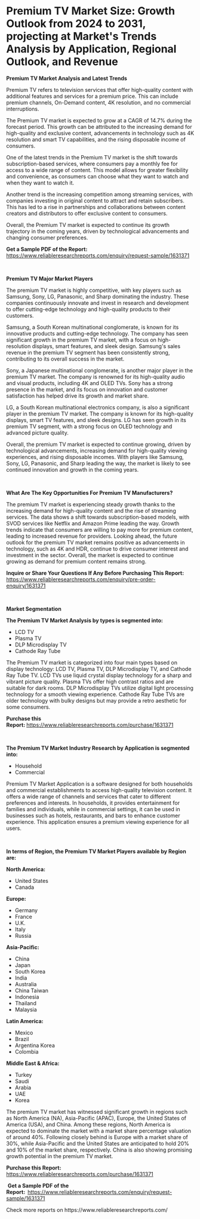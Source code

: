 <p><h1>Premium TV Market Size: Growth Outlook from 2024 to 2031, projecting at Market's Trends Analysis by Application, Regional Outlook, and Revenue</h1></p><p><strong>Premium TV Market Analysis and Latest Trends</strong></p>
<p><p>Premium TV refers to television services that offer high-quality content with additional features and services for a premium price. This can include premium channels, On-Demand content, 4K resolution, and no commercial interruptions. </p><p>The Premium TV market is expected to grow at a CAGR of 14.7% during the forecast period. This growth can be attributed to the increasing demand for high-quality and exclusive content, advancements in technology such as 4K resolution and smart TV capabilities, and the rising disposable income of consumers. </p><p>One of the latest trends in the Premium TV market is the shift towards subscription-based services, where consumers pay a monthly fee for access to a wide range of content. This model allows for greater flexibility and convenience, as consumers can choose what they want to watch and when they want to watch it.</p><p>Another trend is the increasing competition among streaming services, with companies investing in original content to attract and retain subscribers. This has led to a rise in partnerships and collaborations between content creators and distributors to offer exclusive content to consumers. </p><p>Overall, the Premium TV market is expected to continue its growth trajectory in the coming years, driven by technological advancements and changing consumer preferences.</p></p>
<p><strong>Get a Sample PDF of the Report:&nbsp;</strong> <a href="https://www.reliableresearchreports.com/enquiry/request-sample/1631371">https://www.reliableresearchreports.com/enquiry/request-sample/1631371</a></p>
<p>&nbsp;</p>
<p><strong>Premium TV Major Market Players</strong></p>
<p><p>The premium TV market is highly competitive, with key players such as Samsung, Sony, LG, Panasonic, and Sharp dominating the industry. These companies continuously innovate and invest in research and development to offer cutting-edge technology and high-quality products to their customers.</p><p>Samsung, a South Korean multinational conglomerate, is known for its innovative products and cutting-edge technology. The company has seen significant growth in the premium TV market, with a focus on high-resolution displays, smart features, and sleek design. Samsung's sales revenue in the premium TV segment has been consistently strong, contributing to its overall success in the market.</p><p>Sony, a Japanese multinational conglomerate, is another major player in the premium TV market. The company is renowned for its high-quality audio and visual products, including 4K and OLED TVs. Sony has a strong presence in the market, and its focus on innovation and customer satisfaction has helped drive its growth and market share.</p><p>LG, a South Korean multinational electronics company, is also a significant player in the premium TV market. The company is known for its high-quality displays, smart TV features, and sleek designs. LG has seen growth in its premium TV segment, with a strong focus on OLED technology and advanced picture quality.</p><p>Overall, the premium TV market is expected to continue growing, driven by technological advancements, increasing demand for high-quality viewing experiences, and rising disposable incomes. With players like Samsung, Sony, LG, Panasonic, and Sharp leading the way, the market is likely to see continued innovation and growth in the coming years.</p></p>
<p>&nbsp;</p>
<p><strong>What Are The Key Opportunities For Premium TV Manufacturers?</strong></p>
<p><p>The premium TV market is experiencing steady growth thanks to the increasing demand for high-quality content and the rise of streaming services. The data shows a shift towards subscription-based models, with SVOD services like Netflix and Amazon Prime leading the way. Growth trends indicate that consumers are willing to pay more for premium content, leading to increased revenue for providers. Looking ahead, the future outlook for the premium TV market remains positive as advancements in technology, such as 4K and HDR, continue to drive consumer interest and investment in the sector. Overall, the market is expected to continue growing as demand for premium content remains strong.</p></p>
<p><strong>Inquire or Share Your Questions If Any Before Purchasing This Report:</strong> <a href="https://www.reliableresearchreports.com/enquiry/pre-order-enquiry/1631371">https://www.reliableresearchreports.com/enquiry/pre-order-enquiry/1631371</a></p>
<p>&nbsp;</p>
<p><strong>Market Segmentation</strong></p>
<p><strong>The Premium TV Market Analysis by types is segmented into:</strong></p>
<p><ul><li>LCD TV</li><li>Plasma TV</li><li>DLP Microdisplay TV</li><li>Cathode Ray Tube</li></ul></p>
<p><p>The Premium TV market is categorized into four main types based on display technology: LCD TV, Plasma TV, DLP Microdisplay TV, and Cathode Ray Tube TV. LCD TVs use liquid crystal display technology for a sharp and vibrant picture quality. Plasma TVs offer high contrast ratios and are suitable for dark rooms. DLP Microdisplay TVs utilize digital light processing technology for a smooth viewing experience. Cathode Ray Tube TVs are older technology with bulky designs but may provide a retro aesthetic for some consumers.</p></p>
<p><strong>Purchase this Report:&nbsp;</strong><a href="https://www.reliableresearchreports.com/purchase/1631371">https://www.reliableresearchreports.com/purchase/1631371</a></p>
<p>&nbsp;</p>
<p><strong>The Premium TV Market Industry Research by Application is segmented into:</strong></p>
<p><ul><li>Household</li><li>Commercial</li></ul></p>
<p><p>Premium TV Market Application is a software designed for both households and commercial establishments to access high-quality television content. It offers a wide range of channels and services that cater to different preferences and interests. In households, it provides entertainment for families and individuals, while in commercial settings, it can be used in businesses such as hotels, restaurants, and bars to enhance customer experience. This application ensures a premium viewing experience for all users.</p></p>
<p>&nbsp;</p>
<p><strong>In terms of Region, the Premium TV Market Players available by Region are:</strong></p>
<p>
    <p> <strong> North America: </strong>
        <ul>
            <li>United States</li>
            <li>Canada</li>
        </ul>
        </p> 
    <p> <strong> Europe: </strong>
        <ul>
            <li>Germany</li>
            <li>France</li>
            <li>U.K.</li>
            <li>Italy</li>
            <li>Russia</li>
        </ul>
        </p> 
    <p> <strong> Asia-Pacific: </strong>
        <ul>
            <li>China</li>
            <li>Japan</li>
            <li>South Korea</li>
            <li>India</li>
            <li>Australia</li>
            <li>China Taiwan</li>
            <li>Indonesia</li>
            <li>Thailand</li>
            <li>Malaysia</li>
        </ul>
        </p> 
    <p> <strong> Latin America: </strong>
        <ul>
            <li>Mexico</li>
            <li>Brazil</li>
            <li>Argentina Korea</li>
            <li>Colombia</li>
        </ul>
        </p> 
    <p> <strong> Middle East & Africa: </strong>
        <ul>
            <li>Turkey</li>
            <li>Saudi</li>
            <li>Arabia</li>
            <li>UAE</li>
            <li>Korea</li>
        </ul>
    </p>
    </p>
<p><p>The premium TV market has witnessed significant growth in regions such as North America (NA), Asia-Pacific (APAC), Europe, the United States of America (USA), and China. Among these regions, North America is expected to dominate the market with a market share percentage valuation of around 40%. Following closely behind is Europe with a market share of 30%, while Asia-Pacific and the United States are anticipated to hold 20% and 10% of the market share, respectively. China is also showing promising growth potential in the premium TV market.</p></p>
<p><strong>Purchase this Report: </strong><a href="https://www.reliableresearchreports.com/purchase/1631371">https://www.reliableresearchreports.com/purchase/1631371</a></p>
<p>&nbsp;<strong>Get a Sample PDF of the Report:&nbsp;&nbsp;</strong><a href="https://www.reliableresearchreports.com/enquiry/request-sample/1631371">https://www.reliableresearchreports.com/enquiry/request-sample/1631371</a></p>
<p><strong></strong></p>
<p>Check more reports on https://www.reliableresearchreports.com/</p>